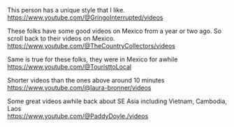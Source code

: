 

This person has a unique style that I like.   
https://www.youtube.com/@GringoInterrupted/videos

These folks have some good videos on Mexico from a year or two ago.
So scroll back to their videos on Mexico.   
https://www.youtube.com/@TheCountryCollectors/videos

Same is true for these folks, they were in Mexico for awhile   
https://www.youtube.com/@TouristtoLocal

Shorter videos than the ones above around 10 minutes   
https://www.youtube.com/@laura-bronner/videos

Some great videos awhile back about SE Asia including Vietnam, Cambodia, Laos   
https://www.youtube.com/@PaddyDoyle./videos
